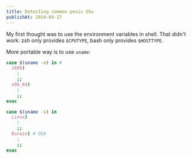```yaml
---
title: Detecting common posix OSs
publishAt: 2014-04-17
---
```


My first thought was to use the environment variables in shell.
That didn't work: zsh only provides `$CPUTYPE`, bash only provides `$HOSTTYPE`.

More portable way is to use `uname`:

~~~ bash
case $(uname -m) in #
  i686)
    :
    ;;
  x86_64)
    :
    ;;
esac

case $(uname -s) in
  Linux)
    :
    ;;
  Darwin) # OSX
    :
    ;;
esac

~~~
